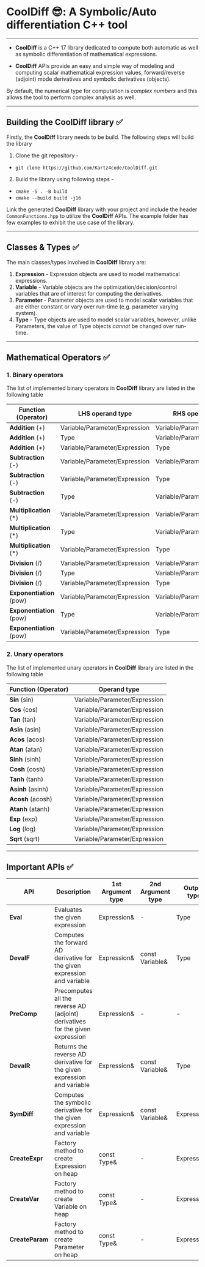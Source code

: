 # CoolDiff :sunglasses:: A Symbolic/Auto differentiation C++ tool 
---
* **CoolDiff** is a C++ 17 library dedicated to compute both automatic as well as symbolic differentiation of mathematical expressions. 

* **CoolDiff** APIs provide an easy and simple way of modeling and computing scalar mathematical expression values, forward/reverse (adjoint) mode derivatives and symbolic derivatives (objects). 

By default, the numerical type for computation is *complex numbers* and this allows the tool to perform complex analysis as well.   

---
## Building the CoolDiff library :white_check_mark:

Firstly, the **CoolDiff** library needs to be build. The following steps will build the library  

1. Clone the git repository -
 - `git clone https://github.com/Kartz4code/CoolDiff.git`
2. Build the library using following steps - 
- `cmake -S . -B build`
- `cmake --build build -j16 `

Link the generated **CoolDiff** library with your project and include the header `CommonFunctions.hpp` to utilize the **CoolDiff** APIs. The example folder has few examples to exhibit the use case of the library.  

---
## Classes & Types :white_check_mark:

The main classes/types involved in **CoolDiff** library are:
1. **Expression** - Expression objects are used to model  mathematical expressions.
2. **Variable** - Variable objects are the optimization/decision/control variables that are of interest for computing the derivatives. 
3. **Parameter** - Parameter objects are used to model scalar variables that are either constant or vary over run-time (e.g. parameter varying system).   
4. **Type** - Type objects are used to model scalar variables, however, unlike Parameters, the value of Type objects *cannot* be changed over run-time. 

---
## Mathematical Operators :white_check_mark:

### 1. Binary operators

The list of implemented binary operators in **CoolDiff** library are listed in the following table 

| Function (Operator) | LHS operand type | RHS operand type |
| ----------- | ----------- | ----------- |  
| **Addition** (+) | Variable/Parameter/Expression | Variable/Parameter/Expression
| **Addition** (+) | Type | Variable/Parameter/Expression
| **Addition** (+) | Variable/Parameter/Expression | Type
| **Subtraction** (-) | Variable/Parameter/Expression | Variable/Parameter/Expression
| **Subtraction** (-) | Variable/Parameter/Expression | Type
| **Subtraction** (-) | Type | Variable/Parameter/Expression
| **Multiplication** (*) | Variable/Parameter/Expression | Variable/Parameter/Expression
| **Multiplication** (*) | Type | Variable/Parameter/Expression
| **Multiplication** (*) | Variable/Parameter/Expression | Type
| **Division** (/) | Variable/Parameter/Expression | Variable/Parameter/Expression
| **Division** (/) | Type | Variable/Parameter/Expression
| **Division** (/) | Variable/Parameter/Expression | Type
| **Exponentiation** (pow) | Variable/Parameter/Expression | Variable/Parameter/Expression
| **Exponentiation** (pow) | Type | Variable/Parameter/Expression
| **Exponentiation** (pow) | Variable/Parameter/Expression | Type


### 2. Unary operators

The list of implemented unary operators in **CoolDiff** library are listed in the following table 

| Function (Operator) | Operand type |
| ----------- | ----------- |
| **Sin** (sin) | Variable/Parameter/Expression
| **Cos** (cos) | Variable/Parameter/Expression
| **Tan** (tan) | Variable/Parameter/Expression
| **Asin** (asin) | Variable/Parameter/Expression
| **Acos** (acos) | Variable/Parameter/Expression
| **Atan** (atan) | Variable/Parameter/Expression
| **Sinh** (sinh) | Variable/Parameter/Expression
| **Cosh** (cosh) | Variable/Parameter/Expression
| **Tanh** (tanh) | Variable/Parameter/Expression
| **Asinh** (asinh) | Variable/Parameter/Expression
| **Acosh** (acosh) | Variable/Parameter/Expression
| **Atanh** (atanh) | Variable/Parameter/Expression
| **Exp** (exp) | Variable/Parameter/Expression
| **Log** (log) | Variable/Parameter/Expression
| **Sqrt** (sqrt) | Variable/Parameter/Expression

---
## Important APIs :white_check_mark:

| API | Description | 1st Argument type | 2nd Argument type | Output type |
| ----------- | ----------- | ----------- | ----------- | ----------- | 
| **Eval** | Evaluates the given expression | Expression& | - | Type |
| **DevalF** | Computes the forward AD derivative for the given expression and variable | Expression& | const Variable& | Type |
| **PreComp** | Precomputes all the reverse AD (adjoint) derivatives for the given expression | Expression& | - | - |
| **DevalR** | Returns the reverse AD derivative for the given expression and variable | Expression& | const Variable& | Type |
| **SymDiff** | Computes the symbolic derivative for the given expression and variable | Expression& | const Variable& | Expression& |
| **CreateExpr** | Factory method to create Expression on heap | const Type& | - | Expression& |
| **CreateVar** | Factory method to create Variable on heap | const Type& | - | Expression& |
| **CreateParam** | Factory method to create Parameter on heap | const Type& | - | Expression& |